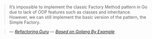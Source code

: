 <blockquote>It’s impossible to implement the classic Factory Method pattern in Go due to lack of OOP features such as classes and inheritance. However, we can still implement the basic version of the pattern, the Simple Factory.</blockquote>

> — <cite>[Refactoring.Guru][1]</cite>
> — <cite>[Based on Golang By Example][2]</cite>

[1]: https://refactoring.guru/design-patterns/factory-method/go/example
[2]: https://golangbyexample.com/golang-factory-design-pattern/